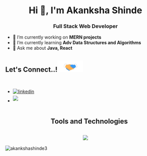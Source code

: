 <h1 align="center">Hi 👋, I'm Akanksha Shinde</h1>
<h3 align="center">Full Stack Web Developer</h3>

<!-- <p align="left"> <img src="https://komarev.com/ghpvc/?username=akankshashinde3&label=Profile%20views&color=0e75b6&style=flat" alt="akankshashinde3" /> </p> -->

- 🔭 I’m currently working on **MERN projects**
- 🌱 I’m currently learning **Adv Data Structures and Algorithms**
- 💬 Ask me about **Java, React**

## <b> Let's Connect..!</b><img src="https://github.com/0xAbdulKhalid/0xAbdulKhalid/raw/main/assets/mdImages/handshake.gif" width ="80">
<br>
<div align='left'>
<ul>

<li>
<a href="https://www.linkedin.com/in/akanksha-shinde-051661290" target="_blank">
<img src="https://img.shields.io/badge/linkedin:  AkankshaShinde-%2300acee.svg?color=405DE6&style=for-the-badge&logo=linkedin&logoColor=white" alt=linkedin style="margin-bottom: 5px;"/>
</a>
</li>
<li>
<a href="mailto:akankshashinde937@gmail.com" target="_blank">
<img src="https://img.shields.io/badge/gmail:  AkankshaShinde-%23EA4335.svg?style=for-the-badge&logo=gmail&logoColor=white" t=mail style="margin-bottom: 5px;" />
</a>
</li>	
</ul>
</div>
<div align='left'>	
<div id="user-content-toc">
  <ul align="center">
    <summary><h2 style="display: inline-block">Tools and Technologies</h2></summary></ul></div>
<p align="center">
  <a href="https://skillicons.dev">
    <img src="https://skillicons.dev/icons?i=git,cpp,css,postgres,express,firebase,github,html,java,js,materialui,mongodb,mysql,nodejs,postman,py,react,redux,tailwind,ts,vscode" />
  </a>
</p>

<p><img align="left" src="https://github-readme-stats.vercel.app/api/top-langs?username=akankshashinde3&show_icons=true&locale=en&layout=compact" alt="akankshashinde3" />

<!-- <p>&nbsp;<img align="center" src="https://github-readme-stats.vercel.app/api?username=akankshashinde3&show_icons=true&locale=en" alt="akankshashinde3" /></p> -->

<!-- <p><img align="center" src="https://github-readme-streak-stats.herokuapp.com/?user=akankshashinde3&" alt="akankshashinde3" /></p> -->
